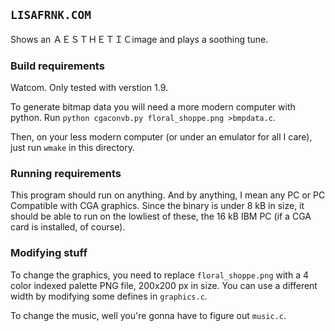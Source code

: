 ## `LISAFRNK.COM`

Shows an ＡＥＳＴＨＥＴＩＣimage and plays a soothing tune.

### Build requirements

Watcom. Only tested with verstion 1.9.

To generate bitmap data you will need a more modern computer with python.
Run `python cgaconvb.py floral_shoppe.png >bmpdata.c`.

Then, on your less modern computer (or under an emulator for all I care),
just run `wmake` in this directory.

### Running requirements

This program should run on anything. And by anything, I mean any PC or
PC Compatible with CGA graphics. Since the binary is under 8&nbsp;kB
in size, it should be able to run on the lowliest of these,
the 16&nbsp;kB IBM PC (if a CGA card is installed, of course).

### Modifying stuff

To change the graphics, you need to replace `floral_shoppe.png` with a
4 color indexed palette PNG file, 200x200 px in size. You can use a
different width by modifying some defines in `graphics.c`.

To change the music, well you're gonna have to figure out `music.c`.